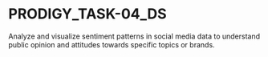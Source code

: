 # PRODIGY_TASK-04_DS
Analyze and visualize sentiment patterns in social media data to understand public opinion and attitudes towards specific topics or brands.
